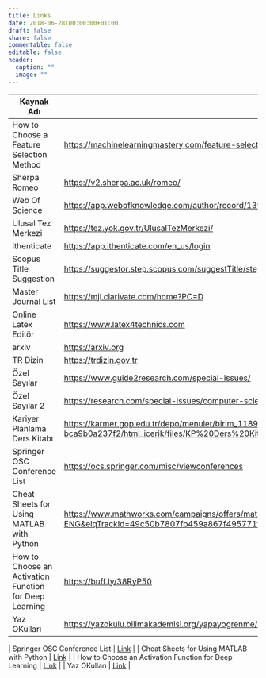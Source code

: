 ```yaml
---
title: Links
date: 2018-06-28T00:00:00+01:00
draft: false
share: false
commentable: false
editable: false
header:
  caption: ""
  image: ""
---
```

| Kaynak Adı                                | URL                                                                                                      |
|-------------------------------------------|----------------------------------------------------------------------------------------------------------|
| How to Choose a Feature Selection Method  | https://machinelearningmastery.com/feature-selection-with-real-and-categorical-data/                |
| Sherpa Romeo                              | https://v2.sherpa.ac.uk/romeo/                                                                          |
| Web Of Science                            | https://app.webofknowledge.com/author/record/1392011?lang=en_US                                        |
| Ulusal Tez Merkezi                        | https://tez.yok.gov.tr/UlusalTezMerkezi/                                                                |
| ithenticate                               | https://app.ithenticate.com/en_us/login                                                                |
| Scopus Title Suggestion                   | https://suggestor.step.scopus.com/suggestTitle/step1.cfm                                               |
| Master Journal List                       | https://mjl.clarivate.com/home?PC=D                                                                      |
| Online Latex Editör                       | https://www.latex4technics.com                                                                          |
| arxiv                                     | https://arxiv.org                                                                                        |
| TR Dizin                                  | https://trdizin.gov.tr                                                                                  |
| Özel Sayılar                              | https://www.guide2research.com/special-issues/                                                           |
| Özel Sayılar 2                            | https://research.com/special-issues/computer-science                                                    |
| Kariyer Planlama Ders Kitabı               | https://karmer.gop.edu.tr/depo/menuler/birim_11898/duyurular_198/89e07439-672f-484e-a688-bca9b0a237f2/html_icerik/files/KP%20Ders%20Kitabı.pdf |
| Springer OSC Conference List              | https://ocs.springer.com/misc/viewconferences                                                            |
| Cheat Sheets for Using MATLAB with Python | https://www.mathworks.com/campaigns/offers/matlab-python-cheat-sheets.html?s_v1=41666&elqem=3649079_EM_ROW_DIR_22-01_MOE-EDU-ENG&elqTrackId=49c50b7807fb459a867f495771f9bf57&elq=a20d1c97ad3d4ce59db7430629ba0be8&elqaid=41666&elqat=1&elqCampaignId=15331 |
| How to Choose an Activation Function for Deep Learning | https://buff.ly/38RyP50                      |
| Yaz OKulları                              | https://yazokulu.bilimakademisi.org/yapayogrenme/2022/                                                  |

| Springer OSC Conference List              | [Link](https://ocs.springer.com/misc/viewconferences)                                      |
| Cheat Sheets for Using MATLAB with Python | [Link](https://www.mathworks.com/campaigns/offers/matlab-python-cheat-sheets.html?s_v1=41666&elqem=3649079_EM_ROW_DIR_22-01_MOE-EDU-ENG&elqTrackId=49c50b7807fb459a867f495771f9bf57&elq=a20d1c97ad3d4ce59db7430629ba0be8&elqaid=41666&elqat=1&elqCampaignId=15331) |
| How to Choose an Activation Function for Deep Learning | [Link](https://buff.ly/38RyP50) |
| Yaz OKulları                              | [Link](https://yazokulu.bilimakademisi.org/yapayogrenme/2022/)                          |

